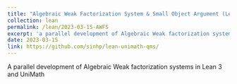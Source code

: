 ```yaml
---
title: "Algebraic Weak Factorization System & Small Object Argument (Lean 4 and UniMath-Coq)"
collection: lean
permalink: /lean/2023-03-15-AWFS
excerpt: 'a parallel development of Algebraic Weak factorization systems in Lean 3 and UniMath'
date: 2023-03-15
link: https://github.com/sinhp/lean-unimath-qms/
---
```


A parallel development of Algebraic Weak factorization systems in Lean 3 and UniMath
